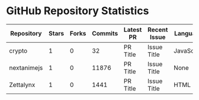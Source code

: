 # GitHub Repository Statistics
| Repository | Stars | Forks | Commits | Latest PR | Recent Issue | Language | Contributions |
|------------|-------|-------|---------|-----------|--------------|----------|---------------|
| crypto | 1 | 0 | 32 | PR Title | Issue Title | JavaScript | 67 |
| nextanimejs | 1 | 0 | 11876 | PR Title | Issue Title | None | 57 |
| Zettalynx | 1 | 0 | 1441 | PR Title | Issue Title | HTML | 10 |
